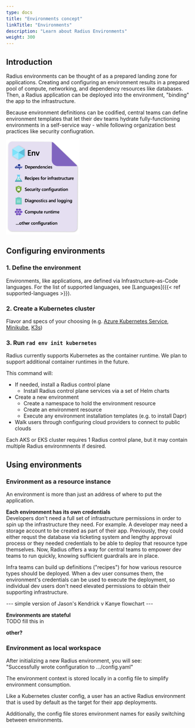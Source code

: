 ```yaml
---
type: docs
title: "Environments concept"
linkTitle: "Environments"
description: "Learn about Radius Environments"
weight: 300
---
```


## Introduction
Radius environments can be thought of as a prepared landing zone for applications. Creating and configuring an environment results in a prepared pool of compute, networking, and dependency resources like databases. Then, a Radius application can be deployed into the environment, "binding" the app to the infrastructure. 

Because environment definitions can be codified, central teams can define environment templates that let their dev teams hydrate fully-functioning environments in a self-service way - while following organization best practices like security confiugration. 

<img src="env-template-example.png" alt="Diagram of example contents for an environment template. It contains dependencies like Dapr, recipes for infrastructure, security configuration, diagnostics and logging, and compute runtime." width="200" />

## Configuring environments
### 1. Define the environment 
Environments, like applications, are defined via Infrastructure-as-Code languages. 
For the list of supported languages, see [Languages]({{< ref supported-languages >}}). 

### 2. Create a Kubernetes cluster
Flavor and specs of your choosing (e.g. [Azure Kubernetes Service](https://docs.microsoft.com/en-us/azure/aks/tutorial-kubernetes-deploy-cluster), [Minikube](https://kubernetes.io/docs/tasks/tools/install-minikube/), [K3s](https://k3s.io))

### 3. Run `rad env init kubernetes`
Radius currently supports Kubernetes as the container runtime. We plan to support additional container runtimes in the future. 

This command will:
- If needed, install a Radius control plane
    - Install Radius control plane services via a set of Helm charts 
- Create a new environment 
    - Create a namespace to hold the environment resource 
    - Create an environment resource
    - Execute any environment installation templates (e.g. to install Dapr) 
- Walk users through configuring cloud providers to connect to public clouds 

Each AKS or EKS cluster requires 1 Radius control plane, but it may contain multiple Radius environmnents if desired. 


## Using environments
### Environment as a resource instance
An environment is more than just an address of where to put the application. 

**Each environment has its own credentials**  
Developers don't need a full set of infrastructure permissions in order to spin up the infrastructure they need. For example. A developer may need a storage account to be created as part of their app. Previously, they could either requst the database via ticketing system and lengthy approval process or they needed credentials to be able to deploy that resource type themselves. Now, Radius offers a way for central teams to empower dev teams to run quickly, knowing sufficient guardrails are in place.

Infra teams can build up definitions ("recipes") for how various resource types should be deployed. When a dev user consumes them, the environment's credentials can be used to execute the deployment, so individual dev users don't need elevated permissions to obtain their supporting infrastructure. 

--- simple version of Jason's Kendrick v Kanye flowchart ---

**Environments are stateful**  
TODO fill this in

**other?**

### Environment as local workspace 
After initializing a new Radius environment, you will see:  
"Successfully wrote configuration to .../config.yaml"

The environment context is stored locally in a config file to simplify environment consumption. 

Like a Kubernetes cluster config, a user has an active Radius environment that is used by default as the target for their app deployments.   

Additionally, the config file stores environment names for easily switching between environments. 
